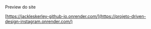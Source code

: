 Preview do site

[https://jackleskerley-github-io.onrender.com/](https://projeto-driven-design-instagram.onrender.com/)
